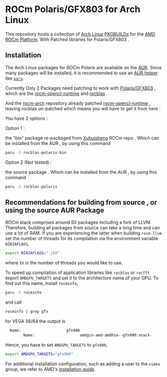 # ROCm Polaris/GFX803 for Arch Linux
This repository hosts a collection of [Arch Linux](https://www.archlinux.org/)
[PKGBUILDs](https://wiki.archlinux.org/index.php/PKGBUILD) for the
[AMD ROCm Platform](https://www.amd.com/en/graphics/servers-solutions-rocm).
With Patched libraries for Polaris/GFX803 .

## Installation
The Arch Linux packages for ROCm Polaris are available on the
[AUR](https://wiki.archlinux.org/index.php/Arch_User_Repository).
Since many packages will be installed, it is recommended to use an
[AUR helper](https://wiki.archlinux.org/index.php/AUR_helpers)
like [`paru`](https://aur.archlinux.org/packages/paru/).

Currently Only 2 Packages need patching to work with [Polaris/GFX803](https://www.amd.com/en/technologies/polaris) , which are the [rocm-opencl-runtime](https://github.com/RadeonOpenCompute/ROCm-OpenCL-Runtime) and [rocblas](https://github.com/ROCmSoftwarePlatform/rocBLAS) .

And the [rocm-arch](https://github.com/rocm-arch) repository already patched [rocm-opencl-runtime](https://github.com/RadeonOpenCompute/ROCm-OpenCL-Runtime) , leaving rocblas un-patched which means you will have to get it from here :

You have 2 options : 

Option 1 :

the "bin" package re-packaged from [Xuhuisheng](https://github.com/xuhuisheng) ROCm repo .
Which can be installed from the AUR , by using this command
```bash
paru -S rocblas-polaris-bin
```

Option 2 (Not tested) :

the source package .
Which can be installed from the AUR , by using this command
```bash
paru -S rocblas-polaris
```

## Recommendations for building from source , or using the source AUR Package

ROCm stack comprises around 50 packages including a fork of LLVM.
Therefore, building all packages from source can take a long time and can use a lot of RAM.
If you are experiencing the latter when building `rocm-llvm` set the number of threads for its compilation via the environment variable `NINJAFLAGS`,
```bash
export NINJAFLAGS="-jXX"
```
where `XX` is the number of threads you would like to use.

To speed up compilation of application libraries like `rocblas` or `rocfft` export `AMDGPU_TARGETS`
and set it to the architecture name of your GPU. To find out this name, install `rocminfo`,
```bash
paru -S rocminfo
```
and call
```bash
rocminfo | grep gfx
```
for VEGA 56/64 the output is
```bash
  Name:                    gfx900
        Name:                    amdgcn-amd-amdhsa--gfx900:xnack-
```
Hence, you have to set `AMDGPU_TARGETS` to `gfx900`,
```bash
export AMDGPU_TARGETS="gfx900"
```

For additional installation configuration, such as adding a user to the `video`
group, we refer to AMD's
[installation guide](https://docs.amd.com/bundle/ROCm-Installation-Guide-v5.0.2/page/Prerequisite_Actions.html#d3919e648).
